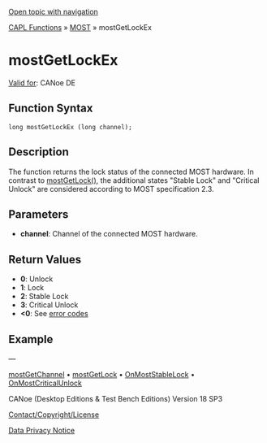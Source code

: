 [Open topic with navigation](../../../../../CANoeDEFamily.htm#Topics/CAPLFunctions/MOST/Functions/CAPLfunctionMOSTGetLockEx.md)

[CAPL Functions](../../CAPLfunctions.md) » [MOST](../CAPLfunctionsMOSTOverview.md) » mostGetLockEx

# mostGetLockEx

[Valid for](../../../Shared/FeatureAvailability.md): CANoe DE

## Function Syntax

```plaintext
long mostGetLockEx (long channel);
```

## Description

The function returns the lock status of the connected MOST hardware. In contrast to [mostGetLock()](CAPLfunctionMOSTGetLock.md), the additional states "Stable Lock" and "Critical Unlock" are considered according to MOST specification 2.3.

## Parameters

- **channel**: Channel of the connected MOST hardware.

## Return Values

- **0**: Unlock
- **1**: Lock
- **2**: Stable Lock
- **3**: Critical Unlock
- **<0**: See [error codes](../CAPLfunctionsMOSTErrorCodes.md)

## Example

—

[mostGetChannel](CAPLfunctionMOSTGetChannel.md) • [mostGetLock](CAPLfunctionMOSTGetLock.md) • [OnMostStableLock](../EventProcedures/CAPLfunctionOnMOSTStableLock.md) • [OnMostCriticalUnlock](../EventProcedures/CAPLfunctionOnMOSTCriticalUnlock.md)

CANoe (Desktop Editions & Test Bench Editions) Version 18 SP3

[Contact/Copyright/License](../../../Shared/ContactCopyrightLicense.md)

[Data Privacy Notice](https://www.vector.com/int/en/company/get-info/privacy-policy/)
